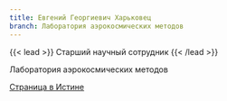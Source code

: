 ```yaml
---
title: Евгений Георгиевич Харьковец
branch: Лаборатория аэрокосмических методов
---
```


{{< lead >}} Старший научный сотрудник {{< /lead >}}

Лаборатория аэрокосмических методов

[Страница в Истине](https://istina.msu.ru/workers/514995)

